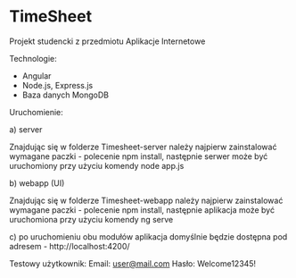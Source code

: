 # TimeSheet
Projekt studencki z przedmiotu Aplikacje Internetowe

Technologie:
- Angular
- Node.js, Express.js
- Baza danych MongoDB

Uruchomienie:

a) server

Znajdując się w folderze Timesheet-server należy najpierw zainstalować wymagane paczki - polecenie npm install,
następnie serwer może być uruchomiony przy użyciu komendy node app.js

b) webapp (UI)

Znajdując się w folderze Timesheet-webapp należy najpierw zainstalować wymagane paczki - polecenie npm install,
następnie aplikacja może być uruchomiona przy użyciu komendy ng serve

c) po uruchomieniu obu modułów aplikacja domyślnie będzie dostępna pod adresem -  http://localhost:4200/

Testowy użytkownik:
Email: user@mail.com
Hasło: Welcome12345!
